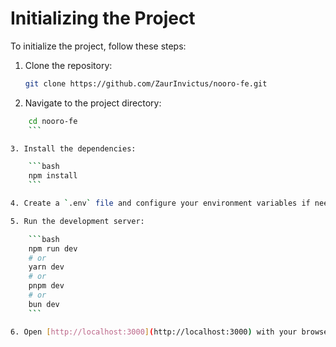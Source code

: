 # Initializing the Project

To initialize the project, follow these steps:

1. Clone the repository:

    ```bash
    git clone https://github.com/ZaurInvictus/nooro-fe.git
    ```

2. Navigate to the project directory:

```bash
    cd nooro-fe
    ```

3. Install the dependencies:

    ```bash
    npm install
    ```

4. Create a `.env` file and configure your environment variables if needed.

5. Run the development server:

    ```bash
    npm run dev
    # or
    yarn dev
    # or
    pnpm dev
    # or
    bun dev
    ```

6. Open [http://localhost:3000](http://localhost:3000) with your browser to see the result.

